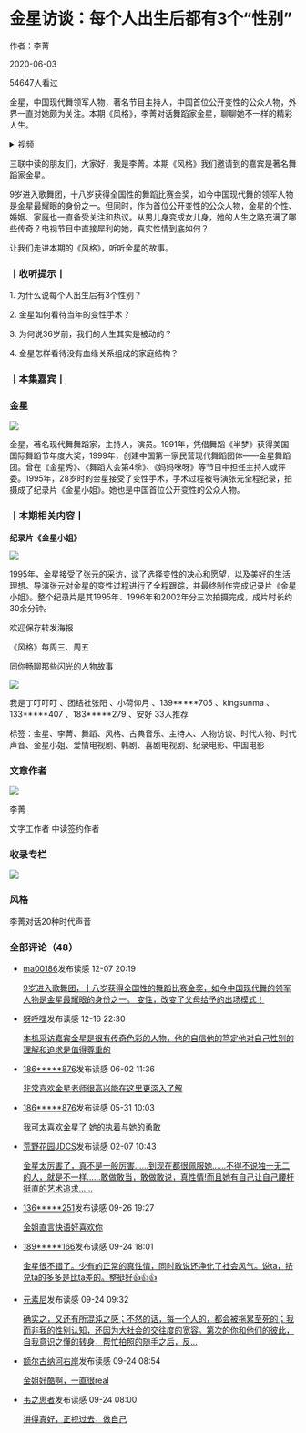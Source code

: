 # 金星访谈：每个人出生后都有3个“性别”

作者：李菁

2020-06-03

54647人看过

金星，中国现代舞领军人物，著名节目主持人，中国首位公开变性的公众人物，外界一直对她颇为关注。本期《风格》，李菁对话舞蹈家金星，聊聊她不一样的精彩人生。

<details>
  <summary>视频</summary>

  #### 8.1 金星×李菁（上）丨每个人出生后都有3个“性别”

  44.8MB
  00:00/19:35

  [![](http://zdimg.lifeweek.com.cn/bg/20200415/1586939869493ybcac.jpg)](https://zdjumplink.lifeweek.com.cn/appforzd/createLinks.html?params={%22contentType%22:%202,%22id%22:%202049,%22magazineIssue%22:0,%22magazineEditionId%22:0,%22url%22:%22%22})
</details>

三联中读的朋友们，大家好，我是李菁。本期《风格》我们邀请到的嘉宾是著名舞蹈家金星。

9岁进入歌舞团，十八岁获得全国性的舞蹈比赛金奖，如今中国现代舞的领军人物是金星最耀眼的身份之一。但同时，作为首位公开变性的公众人物，金星的个性、婚姻、家庭也一直备受关注和热议。从男儿身变成女儿身，她的人生之路充满了哪些传奇？电视节目中直接犀利的她，真实性情到底如何？

让我们走进本期的《风格》，听听金星的故事。

### 丨收听提示丨

1\. 为什么说每个人出生后有3个性别？

2\. 金星如何看待当年的变性手术？

3\. 为何说36岁前，我们的人生其实是被动的？

4\. 金星怎样看待没有血缘关系组成的家庭结构？

### 丨本集嘉宾丨

### **金星**

![](http://zdimg.lifeweek.com.cn/bg/20200603/1591171567249kwvhy.jpg!detail)

金星，著名现代舞舞蹈家，主持人，演员。1991年，凭借舞蹈《半梦》获得美国国际舞蹈节年度大奖，1999年，创建中国第一家民营现代舞蹈团体——金星舞蹈团。曾在《金星秀》、《舞蹈大会第4季》、《妈妈咪呀》等节目中担任主持人或评委。1995年，28岁时的金星接受了变性手术，手术过程被导演张元全程纪录，拍摄成了纪录片《金星小姐》。她也是中国首位公开变性的公众人物。

### **丨本期相关内容丨**

**纪录片《金星小姐》**

**![](http://zdimg.lifeweek.com.cn/bg/20200603/1591173448950xmpwr.png)**

1995年，金星接受了张元的采访，谈了选择变性的决心和愿望，以及美好的生活理想。导演张元对金星的变性过程进行了全程跟踪，并最终制作完成记录片《金星小姐》。整个纪录片是其1995年、1996年和2002年分三次拍摄完成，成片时长约30余分钟。

欢迎保存转发海报

《风格》每周三、周五

同你畅聊那些闪光的人物故事

![](http://zdimg.lifeweek.com.cn/bg/20200603/1591170992474rdway.jpg!detail)

我是丁叮叮叮 、团结社张阳 、小荷仰月 、139\*\*\*\*\*705 、kingsunma 、133\*\*\*\*\*407 、183\*\*\*\*\*279 、安好 33人推荐

标签：金星、李菁、舞蹈、风格、古典音乐、主持人、人物访谈、时代人物、时代声音、金星小姐、爱情电视剧、韩剧、喜剧电视剧、纪录电影、中国电影

### 文章作者

![](wxfile://tmp_dfce77114ac9217fad5ea8f9c41bf065384f8a00fee3fac7.jpg)

李菁

文字工作者
中读签约作者

### 收录专栏

[![](http://zdimg.lifeweek.com.cn/bg/20200415/1586931994613mxkpi.jpg!zlan)](/h5/zhuanlan/detail?id=2049)

### 风格

李菁对话20种时代声音

### 全部评论（48）

*   [ma00186](/h5/profile/index.do?uid=753792)发布读感
    12-07 20:19

    [
    9岁进入歌舞团，十八岁获得全国性的舞蹈比赛金奖，如今中国现代舞的领军人物是金星最耀眼的身份之一。 变性，改变了父母给予的出场模式！
    ](/h5/dugan/duganDetail.do?dgid=2485249)
*   [呀呼嘿](/h5/profile/index.do?uid=1897088)发布读感
    12-16 22:30

    [
    本机采访嘉宾金星是很有传奇色彩的人物，他的自信他的笃定他对自己性别的理解和追求是值得尊重的
    ](/h5/dugan/duganDetail.do?dgid=2135895)
*   [186\*\*\*\*\*876](/h5/profile/index.do?uid=2562197)发布读感
    06-02 11:36

    [
    非常喜欢金星老师很高兴能在这里更深入了解
    ](/h5/dugan/duganDetail.do?dgid=1823465)
*   [186\*\*\*\*\*876](/h5/profile/index.do?uid=2562197)发布读感
    05-31 10:03

    [
    我可太喜欢金星了 她的执着与她的勇敢
    ](/h5/dugan/duganDetail.do?dgid=1821443)
*   [荒野花园JDCS](/h5/profile/index.do?uid=367057)发布读感
    02-07 10:43

    [
    金星太厉害了，真不是一般厉害……到现在都很佩服她……不得不说独一无二的人，就是不一样……敢做敢当，敢做敢说，真性情!而且她有自己让自己腰杆挺直的艺术追求……
    ](/h5/dugan/duganDetail.do?dgid=1197138)
*   [136\*\*\*\*\*251](/h5/profile/index.do?uid=1978109)发布读感
    09-26 19:27

    [
    金姐直言快语好喜欢你
    ](/h5/dugan/duganDetail.do?dgid=1135326)
*   [189\*\*\*\*\*166](/h5/profile/index.do?uid=2094286)发布读感
    09-24 18:01

    [
    金星很不错了。少有的正常的真性情，同时敢说还净化了社会风气。说ta，挤兑ta的多多是比ta差的。整挺好👍👍👍
    ](/h5/dugan/duganDetail.do?dgid=1134698)
*   [元素尼](/h5/profile/index.do?uid=2034083)发布读感
    09-24 09:32

    [
    确实之，又还有所混沌之感；不然的话，每一个人的，都会被拖累至死的；我而非我的性别认知，还因为大社会的交往度的宽容。第次的你和他们的彼此，自我意识之懂的转身，帮忙拍照的随手之后，反...
    ](/h5/dugan/duganDetail.do?dgid=1134584)
*   [额尔古纳河右岸](/h5/profile/index.do?uid=410747)发布读感
    09-24 08:54

    [
    金姐好酷啊，一直很real
    ](/h5/dugan/duganDetail.do?dgid=1134572)
*   [韦之思者](/h5/profile/index.do?uid=1913833)发布读感
    09-24 08:00

    [
    讲得真好，正视过去，做自己
    ](/h5/dugan/duganDetail.do?dgid=1134564)

